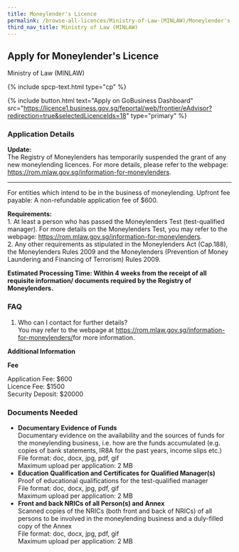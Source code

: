 ```yaml
---
title: Moneylender's Licence
permalink: /browse-all-licences/Ministry-of-Law-(MINLAW)/Moneylender's-Licence
third_nav_title: Ministry of Law (MINLAW)
---
```


## Apply for Moneylender's Licence

Ministry of Law (MINLAW)

{% include spcp-text.html type="cp" %}

{% include button.html text="Apply on GoBusiness Dashboard" src="https://licence1.business.gov.sg/feportal/web/frontier/eAdvisor?redirection=true&selectedLicenceIds=18" type="primary" %}

<H3>Application Details</H3>

<p><strong>Update:</strong><br>
The Registry of Moneylenders has temporarily suspended the grant of any new moneylending licences. For more details, please refer to the webpage: <a href="https://rom.mlaw.gov.sg/information-for-moneylenders" target="_blank" rel="noopener">https://rom.mlaw.gov.sg/information-for-moneylenders</a>.</p>
 <hr>
 For entities which intend to be in the business of moneylending. Upfront fee payable: A non-refundable application fee of $600.<br>
 <p><strong>Requirements:</strong><br>
 1. At least a person who has passed the Moneylenders Test (test-qualified manager). For more details on the Moneylenders Test, you may refer to the webpage: <a href="https://rom.mlaw.gov.sg/information-for-moneylenders" target="_blank" rel="noopener">https://rom.mlaw.gov.sg/information-for-moneylenders</a>.<br>
 2. Any other requirements as stipulated in the Moneylenders Act (Cap.188), the Moneylenders Rules 2009 and the Moneylenders (Prevention of Money Laundering and Financing of Terrorism) Rules 2009.</p>
 <p><strong>Estimated Processing Time: Within 4 weeks from the receipt of all requisite information/ documents required by the Registry of Moneylenders.</strong></p>
 <p><H3>FAQ</H3></p>
 <ol>
 <li>Who can I contact for further details?<br>
 You may refer to the webpage at <a href="https://rom.mlaw.gov.sg/information-for-moneylenders/" target="_blank" rel="noopener">https://rom.mlaw.gov.sg/information-for-moneylenders/</a>for more information.</li>
 </ol>

<strong>Additional Information</strong>

<p><strong>Fee</strong></p>
 <p>Application Fee: $600<br>
 Licence Fee: $1500<br>
 Security Deposit: $20000</p>

<H3>Documents Needed</H3>

<ul>
 <li><strong>Documentary Evidence of Funds</strong><br>
 Documentary evidence on the availability and the sources of funds for the moneylending business, i.e. how are the funds accumulated (e.g. copies of bank statements, IR8A for the past years, income slips etc.)<br>
 File format: doc, docx, jpg, pdf, gif<br>
 Maximum upload per application: 2 MB</li>
 <li><strong>Education Qualification and Certificates for Qualified Manager(s)</strong><br>
 Proof of educational qualifications for the test-qualified manager<br>
 File format: doc, docx, jpg, pdf, gif<br>
 Maximum upload per application: 2 MB</li>
 <li><strong>Front and back NRICs of all Person(s) and Annex</strong><br>
 Scanned copies of the NRICs (both front and back of NRICs) of all persons to be involved in the moneylending business and a duly-filled copy of the Annex<br>
 File format: doc, docx, jpg, pdf, gif<br>
 Maximum upload per application: 2 MB</li>
  </ul>

